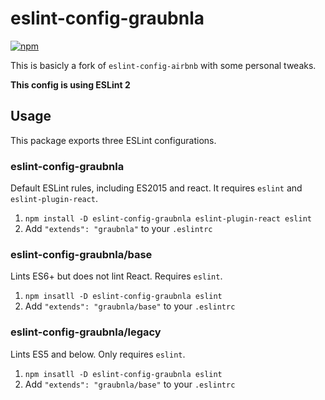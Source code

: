 # eslint-config-graubnla

[![npm](https://img.shields.io/npm/v/eslint-config-graubnla.svg)](https://www.npmjs.com/package/eslint-config-graubnla)

This is basicly a fork of `eslint-config-airbnb` with some personal tweaks.

**This config is using ESLint 2**

## Usage

This package exports three ESLint configurations.

### eslint-config-graubnla

Default ESLint rules, including ES2015 and react. It requires `eslint` and `eslint-plugin-react`.

1. `npm install -D eslint-config-graubnla eslint-plugin-react eslint`
2. Add `"extends": "graubnla"` to your `.eslintrc`

### eslint-config-graubnla/base

Lints ES6+ but does not lint React. Requires `eslint`.

1. `npm insatll -D eslint-config-graubnla eslint`
2. Add `"extends": "graubnla/base"` to your `.eslintrc`

### eslint-config-graubnla/legacy

Lints ES5 and below. Only requires `eslint`.

1. `npm insatll -D eslint-config-graubnla eslint`
2. Add `"extends": "graubnla/base"` to your `.eslintrc`
